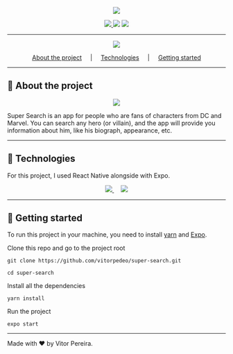 <p align='center' >
 <img src='https://i.imgur.com/E11pXXq.png' />
</p>

<p align='center' >
  <a href='https://www.linkedin.com/in/vitor-pereira-309a7319b/' >  
    <img src='https://img.shields.io/badge/Made%20By-Vitor%20Pereira-brightgreen' />
  </a>

  <img src='https://img.shields.io/github/languages/top/vitorpedeo/super-search?color=brightgreen' />

  <img src='https://img.shields.io/github/repo-size/vitorpedeo/super-search?color=brightgreen' />

</p>

---

<p align='center' >
 <img src='https://i.imgur.com/blGLUZW.png' />
</p>

<p align='center' >
 <a href='#-about-the-project' >About the project</a> &nbsp;&nbsp;&nbsp; | &nbsp;&nbsp;&nbsp;
 <a href='#-technologies' >Technologies</a> &nbsp;&nbsp;&nbsp; | &nbsp;&nbsp;&nbsp;
 <a href='#-getting-started' >Getting started</a> 
</p>

---

## 🍃 About the project

<p align='center' >
 <img src='https://i.imgur.com/HXJjuZl.png' />
</p>

Super Search is an app for people who are fans of characters from DC and Marvel. 
You can search any hero (or villain), and the app will provide you information about him, like his biograph, appearance, etc. 

---

## 🚀 Technologies

For this project, I used React Native alongside with Expo.

<p align='center' >
 <a href='https://reactnative.dev/' >
  <img src='https://i.imgur.com/QkArX8w.png' />
 </a>  
  &nbsp;&nbsp;&nbsp;
 <a href='https://expo.io/' >
  <img src='https://i.imgur.com/eS5S8de.png' />
 </a> 
  
</p>

---

## 🔨 Getting started

To run this project in your machine, you need to install <a href='https://yarnpkg.com/' >yarn</a> and <a href='https://expo.io/' >Expo</a>.

Clone this repo and go to the project root
```shell
git clone https://github.com/vitorpedeo/super-search.git 
```
```
cd super-search
```

Install all the dependencies
```shell
yarn install
```

Run the project
```shell
expo start
```

---

Made with :heart: by Vitor Pereira.
